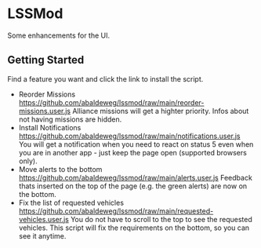 # LSSMod

Some enhancements for the UI.

## Getting Started

Find a feature you want and click the link to install the script.

- Reorder Missions <https://github.com/abaldeweg/lssmod/raw/main/reorder-missions.user.js>
Alliance missions will get a highter priority. Infos about not having missions are hidden.
- Install Notifications <https://github.com/abaldeweg/lssmod/raw/main/notifications.user.js>
You will get a notification when you need to react on status 5 even when you are in another app - just keep the page open (supported browsers only).  
- Move alerts to the bottom <https://github.com/abaldeweg/lssmod/raw/main/alerts.user.js>
Feedback thats inserted on the top of the page (e.g. the green alerts) are now on the bottom.
- Fix the list of requested vehicles <https://github.com/abaldeweg/lssmod/raw/main/requested-vehicles.user.js>
You do not have to scroll to the top to see the requested vehicles. This script will fix the requirements on the bottom, so you can see it anytime.
